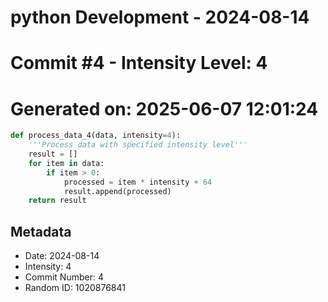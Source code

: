 ﻿# python Development - 2024-08-14
# Commit #4 - Intensity Level: 4
# Generated on: 2025-06-07 12:01:24
```python
def process_data_4(data, intensity=4):
    '''Process data with specified intensity level'''
    result = []
    for item in data:
        if item > 0:
            processed = item * intensity + 64
            result.append(processed)
    return result
```
## Metadata
- Date: 2024-08-14
- Intensity: 4
- Commit Number: 4
- Random ID: 1020876841
